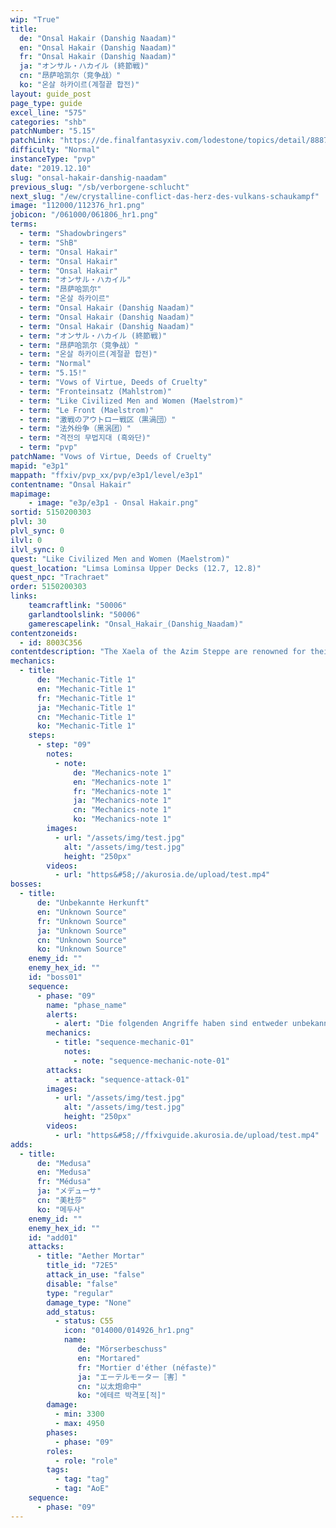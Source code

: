 ```yaml
---
wip: "True"
title:
  de: "Onsal Hakair (Danshig Naadam)"
  en: "Onsal Hakair (Danshig Naadam)"
  fr: "Onsal Hakair (Danshig Naadam)"
  ja: "オンサル・ハカイル (終節戦)"
  cn: "昂萨哈凯尔（竞争战）"
  ko: "온살 하카이르(계절끝 합전)"
layout: guide_post
page_type: guide
excel_line: "575"
categories: "shb"
patchNumber: "5.15"
patchLink: "https://de.finalfantasyxiv.com/lodestone/topics/detail/8887c3e58cbf1ec5d2ea5a80150af8f2f98e8567"
difficulty: "Normal"
instanceType: "pvp"
date: "2019.12.10"
slug: "onsal-hakair-danshig-naadam"
previous_slug: "/sb/verborgene-schlucht"
next_slug: "/ew/crystalline-conflict-das-herz-des-vulkans-schaukampf"
image: "112000/112376_hr1.png"
jobicon: "/061000/061806_hr1.png"
terms:
  - term: "Shadowbringers"
  - term: "ShB"
  - term: "Onsal Hakair"
  - term: "Onsal Hakair"
  - term: "Onsal Hakair"
  - term: "オンサル・ハカイル"
  - term: "昂萨哈凯尔"
  - term: "온살 하카이르"
  - term: "Onsal Hakair (Danshig Naadam)"
  - term: "Onsal Hakair (Danshig Naadam)"
  - term: "Onsal Hakair (Danshig Naadam)"
  - term: "オンサル・ハカイル (終節戦)"
  - term: "昂萨哈凯尔（竞争战）"
  - term: "온살 하카이르(계절끝 합전)"
  - term: "Normal"
  - term: "5.15!"
  - term: "Vows of Virtue, Deeds of Cruelty"
  - term: "Fronteinsatz (Mahlstrom)"
  - term: "Like Civilized Men and Women (Maelstrom)"
  - term: "Le Front (Maelstrom)"
  - term: "激戦のアウトロー戦区（黒渦団）"
  - term: "法外纷争（黑涡团）"
  - term: "격전의 무법지대 (흑와단)"
  - term: "pvp"
patchName: "Vows of Virtue, Deeds of Cruelty"
mapid: "e3p1"
mappath: "ffxiv/pvp_xx/pvp/e3p1/level/e3p1"
contentname: "Onsal Hakair"
mapimage:
    - image: "e3p/e3p1 - Onsal Hakair.png"
sortid: 5150200303
plvl: 30
plvl_sync: 0
ilvl: 0
ilvl_sync: 0
quest: "Like Civilized Men and Women (Maelstrom)"
quest_location: "Limsa Lominsa Upper Decks (12.7, 12.8)"
quest_npc: "Trachraet"
order: 5150200303
links:
    teamcraftlink: "50006"
    garlandtoolslink: "50006"
    gamerescapelink: "Onsal_Hakair_(Danshig_Naadam)"
contentzoneids:
  - id: 8003C356
contentdescription: "The Xaela of the Azim Steppe are renowned for their ferocity in battle, a traditional preoccupation that culminates once each Tsagaan Sar as they clash to earn the right to rule in the Naadam. Such infrequent conflict is insufficient to sate the Steppe's most zealous warriors, however, thus the Danshig Naadam─smaller contests to which the Grand Companies of Eorzea have now been welcomed. Join forces with the Maelstrom and the Orben people, the Adders and the Ejinn, or the Flames and the Horo in this grand demonstration of martial prowess, and may the mightiest prevail!"
mechanics:
  - title:
      de: "Mechanic-Title 1"
      en: "Mechanic-Title 1"
      fr: "Mechanic-Title 1"
      ja: "Mechanic-Title 1"
      cn: "Mechanic-Title 1"
      ko: "Mechanic-Title 1"
    steps:
      - step: "09"
        notes:
          - note:
              de: "Mechanics-note 1"
              en: "Mechanics-note 1"
              fr: "Mechanics-note 1"
              ja: "Mechanics-note 1"
              cn: "Mechanics-note 1"
              ko: "Mechanics-note 1"
        images:
          - url: "/assets/img/test.jpg"
            alt: "/assets/img/test.jpg"
            height: "250px"
        videos:
          - url: "https&#58;//akurosia.de/upload/test.mp4"
bosses:
  - title:
      de: "Unbekannte Herkunft"
      en: "Unknown Source"
      fr: "Unknown Source"
      ja: "Unknown Source"
      cn: "Unknown Source"
      ko: "Unknown Source"
    enemy_id: ""
    enemy_hex_id: ""
    id: "boss01"
    sequence:
      - phase: "09"
        name: "phase_name"
        alerts:
          - alert: "Die folgenden Angriffe haben sind entweder unbekannt oder haben keine klare Herkunft"
        mechanics:
          - title: "sequence-mechanic-01"
            notes:
              - note: "sequence-mechanic-note-01"
        attacks:
          - attack: "sequence-attack-01"
        images:
          - url: "/assets/img/test.jpg"
            alt: "/assets/img/test.jpg"
            height: "250px"
        videos:
          - url: "https&#58;//ffxivguide.akurosia.de/upload/test.mp4"
adds:
  - title:
      de: "Medusa"
      en: "Medusa"
      fr: "Médusa"
      ja: "メデューサ"
      cn: "美杜莎"
      ko: "메두사"
    enemy_id: ""
    enemy_hex_id: ""
    id: "add01"
    attacks:
      - title: "Aether Mortar"
        title_id: "72E5"
        attack_in_use: "false"
        disable: "false"
        type: "regular"
        damage_type: "None"
        add_status:
          - status: C55
            icon: "014000/014926_hr1.png"
            name:
               de: "Mörserbeschuss"
               en: "Mortared"
               fr: "Mortier d'éther (néfaste)"
               ja: "エーテルモーター［害］"
               cn: "以太炮命中"
               ko: "에테르 박격포[적]"
        damage:
          - min: 3300
          - max: 4950
        phases:
          - phase: "09"
        roles:
          - role: "role"
        tags:
          - tag: "tag"
          - tag: "AoE"
    sequence:
      - phase: "09"
---
```

